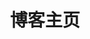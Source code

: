 ---
home: true
layout: Blog
icon: home
title: 博客主页
heroText: " "
heroFullScreen: true
tagline: 
bgImage: https://img.sherry4869.com/Blog/public/banner.jpg
footer: 粤ICP备2021115124号
---